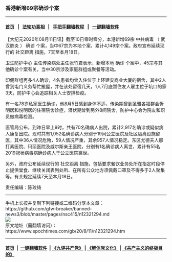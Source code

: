 ### 香港新增69宗确诊个案
------------------------

#### [首页](https://github.com/gfw-breaker/banned-news3/blob/master/README.md) &nbsp;&nbsp;|&nbsp;&nbsp; [法轮功真相](https://github.com/begood0513/basic/blob/master/README.md)  &nbsp;&nbsp;|&nbsp;&nbsp; [手把手翻墙教程](https://github.com/gfw-breaker/guides/wiki)  &nbsp;&nbsp;|&nbsp;&nbsp; [一键翻墙软件](https://github.com/gfw-breaker/nogfw/blob/master/README.md)  



<div><p>
 【大纪元2020年08月11日讯】截至10日零时零分，本港新增69宗
 <ok href="https://www.epochtimes.com/gb/tag/%E4%B8%AD%E5%85%B1%E7%97%85%E6%AF%92.html">
  中共病毒
 </ok>
 （
 <ok href="https://www.epochtimes.com/gb/tag/%E6%AD%A6%E6%B1%89%E8%82%BA%E7%82%8E.html">
  武汉肺炎
 </ok>
 ）
 <ok href="https://www.epochtimes.com/gb/tag/%E7%A1%AE%E8%AF%8A.html">
  确诊
 </ok>
 个案，当中67宗为本地个案，累计4,149宗个案。政府宣布延续现行的
 <ok href="https://www.epochtimes.com/gb/tag/%E7%A4%BE%E4%BA%A4%E8%B7%9D%E7%A6%BB.html">
  社交距离
 </ok>
 措施，7天至本月18日。
</p>
<p>
 <ok href="https://www.epochtimes.com/gb/tag/%E5%8D%AB%E7%94%9F%E9%98%B2%E6%8A%A4%E4%B8%AD%E5%BF%83.html">
  卫生防护中心
 </ok>
 主任传染病处主任张竹君表示，新增本地
 <ok href="https://www.epochtimes.com/gb/tag/%E7%A1%AE%E8%AF%8A.html">
  确诊
 </ok>
 个案中，45宗与其他确诊个案有关，当中30宗涉及家庭群组或聚餐等活动。
</p>
<p>
 印佣群组再多4人确诊，4名患者均曾入住位于上环建安商业大厦的宿舍，其中2人曾到屯门义务帮忙搬屋，并在该处留宿几天，1人7月底暂住友人雇主位于坑口的家3天，防护中心会追踪相关人士安排检疫。
</p>
<p>
 有一名78岁私家医生确诊，他8月5日感到身体不适，传染期曾到圣雅各福群会忻明居和悦明居的住宿院舍诊症，潜伏期曾到另外8间院舍，防护中心会为院友和职员做病毒检测。
</p>
<p>
 医管局公布，到昨日早上9时，共有70名确病人出院，累计2,917名确诊或疑似病人康复出院。现时共有1,052名确诊病人分别于19间公立医院及社区隔离设施留医，其中36人情况危殆，59人情况严重，其余957人情况稳定。东区尤德夫人那打素医院、玛丽医院及威尔斯亲王医院，分别有1名确诊病人离世，累计有55名2019冠状病毒病确诊病人于公立医院离世。
</p>
<p>
 另外，政府公布延续现行的
 <ok href="https://www.epochtimes.com/gb/tag/%E7%A4%BE%E4%BA%A4%E8%B7%9D%E7%A6%BB.html">
  社交距离
 </ok>
 措施，包括要求餐饮业务处所在指定时段停止提供堂食、继续关闭表列处所、在所有公众地方须佩戴口罩及不得多于2人聚集等。有关规定延续7天至本月18日。
</p>
<p>
 责任编辑：陈玟绮
</p>
</div>
<hr/>
手机上长按并复制下列链接或二维码分享本文章：<br/>
https://github.com/gfw-breaker/banned-news3/blob/master/pages/nsc415/n12321294.md <br/>
<a href='https://github.com/gfw-breaker/banned-news3/blob/master/pages/nsc415/n12321294.md'><img src='https://github.com/gfw-breaker/banned-news3/blob/master/pages/nsc415/n12321294.md.png'/></a> <br/>
原文地址（需翻墙访问）：https://www.epochtimes.com/gb/20/8/11/n12321294.htm


------------------------
#### [首页](https://github.com/gfw-breaker/banned-news3/blob/master/README.md) &nbsp;|&nbsp; [一键翻墙软件](https://github.com/gfw-breaker/nogfw/blob/master/README.md) &nbsp;| [《九评共产党》](https://github.com/gfw-breaker/9ping.md/blob/master/README.md#九评之一评共产党是什么) | [《解体党文化》](https://github.com/gfw-breaker/jtdwh.md/blob/master/README.md) | [《共产主义的终极目的》](https://github.com/gfw-breaker/gczydzjmd.md/blob/master/README.md)


<img src='http://gfw-breaker.win/banned-news3/pages/nsc415/n12321294.md' width='0px' height='0px'/>